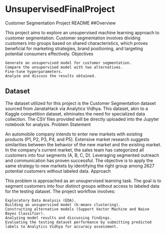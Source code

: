 # UnsupervisedFinalProject

Customer Segmentation Project README
##Overview

This project aims to explore an unsupervised machine learning approach to customer segmentation. Customer segmentation involves dividing customers into groups based on shared characteristics, which proves beneficial for marketing strategies, brand positioning, and targeting potential consumers effectively.
Objectives

    Generate an unsupervised model for customer segmentation.
    Compare the unsupervised model with two alternatives.
    Fine-tune hyperparameters.
    Analyze and discuss the results obtained.

## Dataset

The dataset utilized for this project is the Customer Segmentation dataset sourced from JanataHack via Analytics Vidhya. This dataset, akin to a Kaggle competition dataset, eliminates the need for specialized data collection. The CSV files provided will be directly uploaded into the Jupyter notebook for analysis.
Problem Statement

An automobile company intends to enter new markets with existing products (P1, P2, P3, P4, and P5). Extensive market research suggests similarities between the behavior of the new market and the existing market. In the company's current market, the sales team has categorized all customers into four segments (A, B, C, D). Leveraging segmented outreach and communication has proven successful. The objective is to apply the same strategy to new markets by identifying the right group among 2627 potential customers without labeled data.
Approach

This problem is approached as an unsupervised learning task. The goal is to segment customers into four distinct groups without access to labeled data for the testing dataset. The project workflow involves:

    Exploratory Data Analysis (EDA).
    Building an unsupervised model (k-means clustering).
    Constructing alternative models (Support Vector Machine and Naive Bayes Classifier).
    Analyzing model results and discussing findings.
    Evaluating the testing dataset performance by submitting predicted labels to Analytics Vidhya for accuracy assessment.

